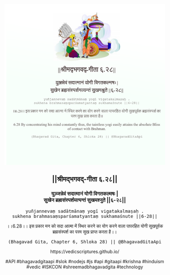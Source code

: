<img src="../../asset/BG_6_28.png"/>
<center><h2>||श्रीमद्‍भगवद्‍-गीता ६.२८||</h2>
<h3>युञ्जन्नेवं सदात्मानं योगी विगतकल्मषः |<br/>सुखेन ब्रह्मसंस्पर्शमत्यन्तं सुखमश्नुते ||६-२८||</h3>
<pre>yuñjannevaṃ sadātmānaṃ yogī vigatakalmaṣaḥ .<br/>sukhena brahmasaṃsparśamatyantaṃ sukhamaśnute ||6-28||</pre>
<p>।।6.28।। इस प्रकार मन को सदा आत्मा में स्थिर करने का योग करने वाला पापरहित योगी सुखपूर्वक ब्रह्मसंस्पर्श का परम सुख प्राप्त करता है।।</p>
<pre>(Bhagavad Gita, Chapter 6, Shloka 28) || @BhagavadGitaApi</pre><p>https://vedicscriptures.github.io/</p><p>#API #bhagavadgitaapi #slok #nodejs #js #api #gitaapi #krishna #hinduism #vedic #ISKCON #shreemadbhagavadgita #technology</p></center>